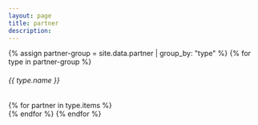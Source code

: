 ```yaml
---
layout: page
title: partner
description:
---
```


<div class="row row-cols-1 row-cols-md-3 g-3">
  {% assign partner-group = site.data.partner | group_by: "type" %}
  {% for type in partner-group %}
  <h6>{{ type.name }}</h6>
  {% for partner in type.items %}
  <div class="col">
    <div class="card h-100 d-flex flex-column justify-content-center bg-light">
      <div class="card-body">
        <img src="{{ partner.img }}" alt="" class="card-img">
      </div>
    </div>
  </div>
  {% endfor %}
  {% endfor %}
</div>
